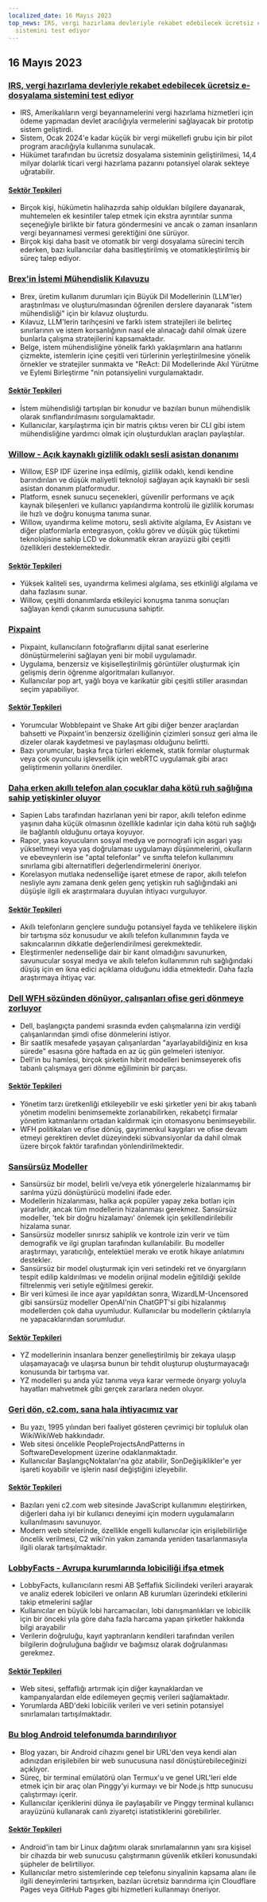 ```yaml
---
localized_date: 16 Mayıs 2023
top_news: IRS, vergi hazırlama devleriyle rekabet edebilecek ücretsiz e-dosyalama
  sistemini test ediyor
---
```


## 16 Mayıs 2023

### [IRS, vergi hazırlama devleriyle rekabet edebilecek ücretsiz e-dosyalama sistemini test ediyor](https://www.washingtonpost.com/business/2023/05/15/irs-free-file/)

- IRS, Amerikalıların vergi beyannamelerini vergi hazırlama hizmetleri için ödeme yapmadan devlet aracılığıyla vermelerini sağlayacak bir prototip sistem geliştirdi.
- Sistem, Ocak 2024'e kadar küçük bir vergi mükellefi grubu için bir pilot program aracılığıyla kullanıma sunulacak.
- Hükümet tarafından bu ücretsiz dosyalama sisteminin geliştirilmesi, 14,4 milyar dolarlık ticari vergi hazırlama pazarını potansiyel olarak sekteye uğratabilir.

#### [Sektör Tepkileri](http://news.ycombinator.com/item?id=35950836)

- Birçok kişi, hükümetin halihazırda sahip oldukları bilgilere dayanarak, muhtemelen ek kesintiler talep etmek için ekstra ayrıntılar sunma seçeneğiyle birlikte bir fatura göndermesini ve ancak o zaman insanların vergi beyannamesi vermesi gerektiğini öne sürüyor.
- Birçok kişi daha basit ve otomatik bir vergi dosyalama sürecini tercih ederken, bazı kullanıcılar daha basitleştirilmiş ve otomatikleştirilmiş bir süreç talep ediyor.

### [Brex'in İstemi Mühendislik Kılavuzu](https://github.com/brexhq/prompt-engineering)

- Brex, üretim kullanım durumları için Büyük Dil Modellerinin (LLM'ler) araştırılması ve oluşturulmasından öğrenilen derslere dayanarak "istem mühendisliği" için bir kılavuz oluşturdu.
- Kılavuz, LLM'lerin tarihçesini ve farklı istem stratejileri ile belirteç sınırlarının ve istem korsanlığının nasıl ele alınacağı dahil olmak üzere bunlarla çalışma stratejilerini kapsamaktadır.
- Belge, istem mühendisliğine yönelik farklı yaklaşımların ana hatlarını çizmekte, istemlerin içine çeşitli veri türlerinin yerleştirilmesine yönelik örnekler ve stratejiler sunmakta ve "ReAct: Dil Modellerinde Akıl Yürütme ve Eylemi Birleştirme "nin potansiyelini vurgulamaktadır.

#### [Sektör Tepkileri](http://news.ycombinator.com/item?id=35942583)

- İstem mühendisliği tartışılan bir konudur ve bazıları bunun mühendislik olarak sınıflandırılmasını sorgulamaktadır.
- Kullanıcılar, karşılaştırma için bir matris çıktısı veren bir CLI gibi istem mühendisliğine yardımcı olmak için oluşturdukları araçları paylaştılar.

### [Willow - Açık kaynaklı gizlilik odaklı sesli asistan donanımı](https://github.com/toverainc/willow)

- Willow, ESP IDF üzerine inşa edilmiş, gizlilik odaklı, kendi kendine barındırılan ve düşük maliyetli teknoloji sağlayan açık kaynaklı bir sesli asistan donanım platformudur.
- Platform, esnek sunucu seçenekleri, güvenilir performans ve açık kaynak bileşenleri ve kullanıcı yapılandırma kontrolü ile gizlilik koruması ile hızlı ve doğru konuşma tanıma sunar.
- Willow, uyandırma kelime motoru, sesli aktivite algılama, Ev Asistanı ve diğer platformlarla entegrasyon, çoklu görev ve düşük güç tüketimi teknolojisine sahip LCD ve dokunmatik ekran arayüzü gibi çeşitli özellikleri desteklemektedir.

#### [Sektör Tepkileri](http://news.ycombinator.com/item?id=35948462)

- Yüksek kaliteli ses, uyandırma kelimesi algılama, ses etkinliği algılama ve daha fazlasını sunar.
- Willow, çeşitli donanımlarda etkileyici konuşma tanıma sonuçları sağlayan kendi çıkarım sunucusuna sahiptir.

### [Pixpaint](https://warms.maxbittker.repl.co/)

- Pixpaint, kullanıcıların fotoğraflarını dijital sanat eserlerine dönüştürmelerini sağlayan yeni bir mobil uygulamadır.
- Uygulama, benzersiz ve kişiselleştirilmiş görüntüler oluşturmak için gelişmiş derin öğrenme algoritmaları kullanıyor.
- Kullanıcılar pop art, yağlı boya ve karikatür gibi çeşitli stiller arasından seçim yapabiliyor.

#### [Sektör Tepkileri](http://news.ycombinator.com/item?id=35944159)

- Yorumcular Wobblepaint ve Shake Art gibi diğer benzer araçlardan bahsetti ve Pixpaint'in benzersiz özelliğinin çizimleri sonsuz geri alma ile dizeler olarak kaydetmesi ve paylaşması olduğunu belirtti.
- Bazı yorumcular, başka fırça türleri eklemek, statik formlar oluşturmak veya çok oyunculu işlevsellik için webRTC uygulamak gibi aracı geliştirmenin yollarını önerdiler.

### [Daha erken akıllı telefon alan çocuklar daha kötü ruh sağlığına sahip yetişkinler oluyor](https://jonathanhaidt.substack.com/p/sapien-smartphone-report)

- Sapien Labs tarafından hazırlanan yeni bir rapor, akıllı telefon edinme yaşının daha küçük olmasının özellikle kadınlar için daha kötü ruh sağlığı ile bağlantılı olduğunu ortaya koyuyor.
- Rapor, yasa koyucuların sosyal medya ve pornografi için asgari yaşı yükseltmeyi veya yaş doğrulaması uygulamayı düşünmelerini, okulların ve ebeveynlerin ise "aptal telefonlar" ve sınıfta telefon kullanımını sınırlama gibi alternatifleri değerlendirmelerini öneriyor.
- Korelasyon mutlaka nedenselliğe işaret etmese de rapor, akıllı telefon nesliyle aynı zamana denk gelen genç yetişkin ruh sağlığındaki ani düşüşle ilgili ek araştırmalara duyulan ihtiyacı vurguluyor.

#### [Sektör Tepkileri](http://news.ycombinator.com/item?id=35948332)

- Akıllı telefonların gençlere sunduğu potansiyel fayda ve tehlikelere ilişkin bir tartışma söz konusudur ve akıllı telefon kullanımının fayda ve sakıncalarının dikkatle değerlendirilmesi gerekmektedir.
- Eleştirmenler nedenselliğe dair bir kanıt olmadığını savunurken, savunucular sosyal medya ve akıllı telefon kullanımının ruh sağlığındaki düşüş için en ikna edici açıklama olduğunu iddia etmektedir. Daha fazla araştırmaya ihtiyaç var.

### [Dell WFH sözünden dönüyor, çalışanları ofise geri dönmeye zorluyor](https://www.techradar.com/news/dell-goes-back-on-wfh-pledge-forces-employees-to-come-back-to-the-office)

- Dell, başlangıçta pandemi sırasında evden çalışmalarına izin verdiği çalışanlarından şimdi ofise dönmelerini istiyor.
- Bir saatlik mesafede yaşayan çalışanlardan "ayarlayabildiğiniz en kısa sürede" esasına göre haftada en az üç gün gelmeleri isteniyor.
- Dell'in bu hamlesi, birçok şirketin hibrit modelleri benimseyerek ofis tabanlı çalışmaya geri dönme eğiliminin bir parçası.

#### [Sektör Tepkileri](http://news.ycombinator.com/item?id=35944295)

- Yönetim tarzı üretkenliği etkileyebilir ve eski şirketler yeni bir akış tabanlı yönetim modelini benimsemekte zorlanabilirken, rekabetçi firmalar yönetim katmanlarını ortadan kaldırmak için otomasyonu benimseyebilir.
- WFH politikaları ve ofise dönüş, gayrimenkul kaygıları ve ofise devam etmeyi gerektiren devlet düzeyindeki sübvansiyonlar da dahil olmak üzere birçok faktör tarafından yönlendirilmektedir.

### [Sansürsüz Modeller](https://erichartford.com/uncensored-models)

- Sansürsüz bir model, belirli ve/veya etik yönergelerle hizalanmamış bir sarılma yüzü dönüştürücü modelini ifade eder.
- Modellerin hizalanması, halka açık popüler yapay zeka botları için yararlıdır, ancak tüm modellerin hizalanması gerekmez. Sansürsüz modeller, 'tek bir doğru hizalamayı' önlemek için şekillendirilebilir hizalama sunar.
- Sansürsüz modeller sınırsız sahiplik ve kontrole izin verir ve tüm demografik ve ilgi grupları tarafından kullanılabilir. Bu modeller araştırmayı, yaratıcılığı, entelektüel merakı ve erotik hikaye anlatımını destekler.
- Sansürsüz bir model oluşturmak için veri setindeki ret ve önyargıların tespit edilip kaldırılması ve modelin orijinal modelin eğitildiği şekilde filtrelenmiş veri setiyle eğitilmesi gerekir.
- Bir veri kümesi ile ince ayar yapıldıktan sonra, WizardLM-Uncensored gibi sansürsüz modeller OpenAI'nin ChatGPT'si gibi hizalanmış modellerden çok daha uyumludur. Kullanıcılar bu modellerin çıktılarıyla ne yapacaklarından sorumludur.

#### [Sektör Tepkileri](http://news.ycombinator.com/item?id=35946060)

- YZ modellerinin insanlara benzer genelleştirilmiş bir zekaya ulaşıp ulaşamayacağı ve ulaşırsa bunun bir tehdit oluşturup oluşturmayacağı konusunda bir tartışma var.
- YZ modelleri şu anda yüz tanıma veya karar vermede önyargı yoluyla hayatları mahvetmek gibi gerçek zararlara neden oluyor.

### [Geri dön, c2.com, sana hala ihtiyacımız var](http://wiki.c2.com)

- Bu yazı, 1995 yılından beri faaliyet gösteren çevrimiçi bir topluluk olan WikiWikiWeb hakkındadır.
- Web sitesi öncelikle PeopleProjectsAndPatterns in SoftwareDevelopment üzerine odaklanmaktadır.
- Kullanıcılar BaşlangıçNoktaları'na göz atabilir, SonDeğişiklikler'e yer işareti koyabilir ve işlerin nasıl değiştiğini izleyebilir.

#### [Sektör Tepkileri](http://news.ycombinator.com/item?id=35948268)

- Bazıları yeni c2.com web sitesinde JavaScript kullanımını eleştirirken, diğerleri daha iyi bir kullanıcı deneyimi için modern uygulamaların kullanılmasını savunuyor.
- Modern web sitelerinde, özellikle engelli kullanıcılar için erişilebilirliğe öncelik verilmesi, C2 wiki'nin yakın zamanda yeniden tasarlanmasıyla ilgili olarak tartışılmaktadır.

### [LobbyFacts - Avrupa kurumlarında lobiciliği ifşa etmek](https://www.lobbyfacts.eu/)

- LobbyFacts, kullanıcıların resmi AB Şeffaflık Sicilindeki verileri arayarak ve analiz ederek lobicileri ve onların AB kurumları üzerindeki etkilerini takip etmelerini sağlar
- Kullanıcılar en büyük lobi harcamacıları, lobi danışmanlıkları ve lobicilik için bir önceki yıla göre daha fazla harcama yapan şirketler hakkında bilgi arayabilir
- Verilerin doğruluğu, kayıt yaptıranların kendileri tarafından verilen bilgilerin doğruluğuna bağlıdır ve bağımsız olarak doğrulanması gerekmez.

#### [Sektör Tepkileri](http://news.ycombinator.com/item?id=35949317)

- Web sitesi, şeffaflığı artırmak için diğer kaynaklardan ve kampanyalardan elde edilemeyen geçmiş verileri sağlamaktadır.
- Yorumlarda ABD'deki lobicilik verileri ve veri setinin potansiyel sınırlamaları tartışılmaktadır.

### [Bu blog Android telefonumda barındırılıyor](https://androidblog.a.pinggy.io/)

- Blog yazarı, bir Android cihazını genel bir URL'den veya kendi alan adınızdan erişilebilen bir web sunucusuna nasıl dönüştürebileceğinizi açıklıyor.
- Süreç, bir terminal emülatörü olan Termux'u ve genel URL'leri elde etmek için bir araç olan Pinggy'yi kurmayı ve bir Node.js http sunucusu çalıştırmayı içerir.
- Kullanıcılar içeriklerini dünya ile paylaşabilir ve Pinggy terminal kullanıcı arayüzünü kullanarak canlı ziyaretçi istatistiklerini görebilirler.

#### [Sektör Tepkileri](http://news.ycombinator.com/item?id=35944315)

- Android'in tam bir Linux dağıtımı olarak sınırlamalarının yanı sıra kişisel bir cihazda bir web sunucusu çalıştırmanın güvenlik etkileri konusundaki şüpheler de belirtiliyor.
- Kullanıcılar metro sistemlerinde cep telefonu sinyalinin kapsama alanı ile ilgili deneyimlerini tartışırken, bazıları ücretsiz barındırma için Cloudflare Pages veya GitHub Pages gibi hizmetleri kullanmayı öneriyor.
